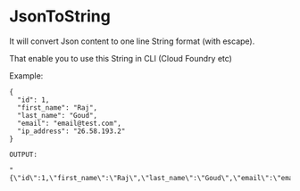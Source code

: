 # JsonToString

It will convert Json content to one line String format (with escape).

That enable you to use this String in CLI (Cloud Foundry etc)  

Example: 

```input: 
{
  "id": 1,
  "first_name": "Raj",
  "last_name": "Goud",
  "email": "email@test.com",
  "ip_address": "26.58.193.2"
}

OUTPUT: 

"{\"id\":1,\"first_name\":\"Raj\",\"last_name\":\"Goud\",\"email\":\"email@test.com\",\"ip_address\":\"26.58.193.2\"}"
